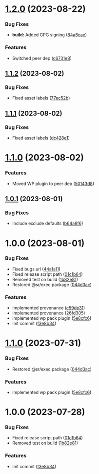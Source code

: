 # [1.2.0](https://github.com/oblakstudio/semantic-release-wp-config/compare/v1.1.2...v1.2.0) (2023-08-22)


### Bug Fixes

* **build:** Added GPG signing ([84a6cae](https://github.com/oblakstudio/semantic-release-wp-config/commit/84a6cae8c06af159a8409f1dfd9535f3d8eb3acc))


### Features

* Switched peer dep ([c6731e8](https://github.com/oblakstudio/semantic-release-wp-config/commit/c6731e844bc184204eb4439cf6c8ca03bee910e0))

## [1.1.2](https://github.com/oblakstudio/semantic-release-wp-config/compare/v1.1.1...v1.1.2) (2023-08-02)


### Bug Fixes

* Fixed asset labels ([77ec52b](https://github.com/oblakstudio/semantic-release-wp-config/commit/77ec52ba00ea48859363393affe41757ea86ff3e))

## [1.1.1](https://github.com/oblakstudio/semantic-release-wp-config/compare/v1.1.0...v1.1.1) (2023-08-02)


### Bug Fixes

* Fixed asset labels ([dc428e1](https://github.com/oblakstudio/semantic-release-wp-config/commit/dc428e11f96f4fdb40e58c49892a7fa56d2181d6))

# [1.1.0](https://github.com/oblakstudio/semantic-release-wp-config/compare/v1.0.1...v1.1.0) (2023-08-02)


### Features

* Moved WP plugin to peer dep ([50143d8](https://github.com/oblakstudio/semantic-release-wp-config/commit/50143d86b29eac708a7e2e3403304afad9b60349))

## [1.0.1](https://github.com/oblakstudio/semantic-release-wp-config/compare/v1.0.0...v1.0.1) (2023-08-01)


### Bug Fixes

* Include exclude defaults ([b64a8f6](https://github.com/oblakstudio/semantic-release-wp-config/commit/b64a8f6bcddc55ddab17dc080fe9c4e22d715327))

# 1.0.0 (2023-08-01)


### Bug Fixes

* Fixed bugs url ([44a1a11](https://github.com/oblakstudio/semantic-release-wp-config/commit/44a1a1135cd31264fd2151a8b8b8080693e850df))
* Fixed release script path ([01c1b64](https://github.com/oblakstudio/semantic-release-wp-config/commit/01c1b6421e16299e37952d8bd00db2d33bd80ab9))
* Removed test on build ([1b82e81](https://github.com/oblakstudio/semantic-release-wp-config/commit/1b82e81de5614ddfc0d946b8f84842920d9fa373))
* Restored @sr/exec package ([044d3ac](https://github.com/oblakstudio/semantic-release-wp-config/commit/044d3ac2fbbdf2e8561d6269de2cd9757b1be7b3))


### Features

* Implemented provenance ([c59de31](https://github.com/oblakstudio/semantic-release-wp-config/commit/c59de3190a51679f6e5bdc9700e5bb19b45f5283))
* Implemented provenance ([26fd305](https://github.com/oblakstudio/semantic-release-wp-config/commit/26fd30579bd739b0eb508e0dd7e22ed593e901ce))
* implemented wp pack plugin ([5e8cfc6](https://github.com/oblakstudio/semantic-release-wp-config/commit/5e8cfc6725e8662f60f0fc8a3f3eaa5b8f842cde))
* Init commit ([f3e8b34](https://github.com/oblakstudio/semantic-release-wp-config/commit/f3e8b347eea5e8306fb12f66c69bf57fa6880053))

# [1.1.0](https://github.com/oblakstudio/semantic-release-wp-config/compare/v1.0.0...v1.1.0) (2023-07-31)


### Bug Fixes

* Restored @sr/exec package ([044d3ac](https://github.com/oblakstudio/semantic-release-wp-config/commit/044d3ac2fbbdf2e8561d6269de2cd9757b1be7b3))


### Features

* implemented wp pack plugin ([5e8cfc6](https://github.com/oblakstudio/semantic-release-wp-config/commit/5e8cfc6725e8662f60f0fc8a3f3eaa5b8f842cde))

# 1.0.0 (2023-07-28)


### Bug Fixes

* Fixed release script path ([01c1b64](https://github.com/oblakstudio/semantic-release-wp-config/commit/01c1b6421e16299e37952d8bd00db2d33bd80ab9))
* Removed test on build ([1b82e81](https://github.com/oblakstudio/semantic-release-wp-config/commit/1b82e81de5614ddfc0d946b8f84842920d9fa373))


### Features

* Init commit ([f3e8b34](https://github.com/oblakstudio/semantic-release-wp-config/commit/f3e8b347eea5e8306fb12f66c69bf57fa6880053))
